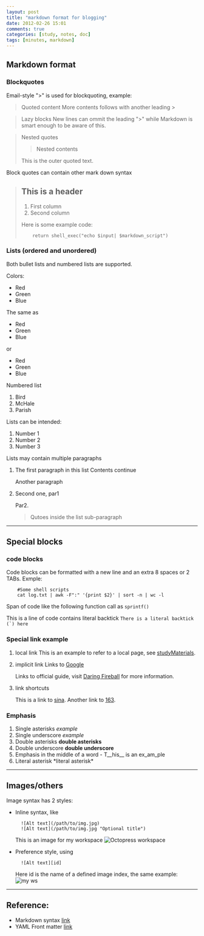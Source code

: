 ```yaml
---
layout: post
title: "markdown format for blogging"
date: 2012-02-26 15:01
comments: true
categories: [study, notes, doc]
tags: [minutes, markdown]
---
```


## Markdown format 

### Blockquotes

Email-style ">" is used for blockquoting, example:

> Quoted content
> More contents follows with another leading >

> Lazy blocks
New lines can ommit the leading ">" while Markdown is smart enough to be aware of this.

> Nested quotes
> > Nested contents
>
> This is the outer quoted text.

Block quotes can contain other mark down syntax

> ## This is a header
> 1. First column
> 2. Second column
>
> Here is some example code:
> 
>         return shell_exec("echo $input| $markdown_script")

<!--more-->
### Lists (ordered and unordered)
Both bullet lists and numbered lists are supported.

Colors:

* Red
* Green
* Blue

The same as

+ Red
+ Green
+ Blue 

or

- Red
- Green
- Blue 

Numbered list
1. Bird
2. McHale
3. Parish


Lists can be intended:
1.   Number 1
1.   Number 2
1.   Number 3


Lists may contain multiple paragraphs

1.    The first paragraph in this list
      Contents continue

      Another paragraph

1.    Second one, par1

      Par2.
      > Qutoes inside the list sub-paragraph

----------------------------------------------------
## Special blocks

### code blocks

Code blocks can be formatted with a new line and an extra 8 spaces or 2 TABs. Exmple:

        #Some shell scripts
        cat log.txt | awk -F":" '{print $2}' | sort -n | wc -l


Span of code like the following function call as `sprintf()`

This is a line of code contains literal backtick ``There is a literal backtick (`) here ``

### Special link example

1. local link
    This is an example to refer to a local page, see [studyMaterials](/blog/categories/study/index.html).

1. implicit link
    Links to [Google][]

    Links to official guide, visit [Daring Fireball][] for more information.

1. link shortcuts
    
    This is a link to [sina][1].
    Another link to [163][2].

### Emphasis

1. Single asterisks *example*
2. Single underscore _example_
3. Double asterisks **double asterisks**
4. Double underscore __double underscore__
5. Emphasis in the middle of a word - T__his__ is an ex_am_ple
6. Literal asterisk \*literal asterisk\*

----------------------------------------------------
## Images/others

Image syntax has 2 styles:

* Inline syntax, like
    
        ![Alt text](/path/to/img.jpg)
        ![Alt text](/path/to/img.jpg "Optional title") 

    This is an image for my workspace ![Octopress workspace](/images/octopress-ws.png)
  

* Preference style, using
    
        ![Alt text][id]
    
    Here id is the name of a defined image index, the same example: ![my ws][4]


----------------------------------------------------
## Reference:
- Markdown syntax [link](http://daringfireball.net/projects/markdown/syntax)
- YAML Front matter [link](https://github.com/mojombo/jekyll/wiki/YAML-Front-Matter)

[Google]: http://google.com/   "Google"
[Daring Fireball]: http://daringfireball.net/
[1]: http://google.com/   "Google"
[2]: http://www.sina.com.cn/ "Sina"
[3]: http://www.163.com/ "NetEase"   
[4]: /images/octopress-ws.png "my terminator workspace"
